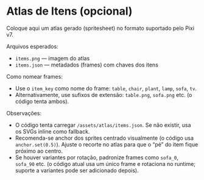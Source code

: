 # Atlas de Itens (opcional)

Coloque aqui um atlas gerado (spritesheet) no formato suportado pelo Pixi v7.

Arquivos esperados:

- `items.png` — imagem do atlas
- `items.json` — metadados (frames) com chaves dos itens

Como nomear frames:

- Use o `item_key` como nome do frame: `table`, `chair`, `plant`, `lamp`, `sofa`, `tv`.
- Alternativamente, use sufixos de extensão: `table.png`, `sofa.png` etc. (o código tenta ambos).

Observações:

- O código tenta carregar `/assets/atlas/items.json`. Se não existir, usa os SVGs inline como fallback.
- Recomenda-se anchor dos sprites centrado visualmente (o código usa `anchor.set(0.5)`). Ajuste o recorte no atlas para que o “pé” do item fique próximo ao centro.
- Se houver variantes por rotação, padronize frames como `sofa_0`, `sofa_90` etc. (o código atual usa um único frame e rotaciona no runtime; suporte a variantes pode ser adicionado depois).
